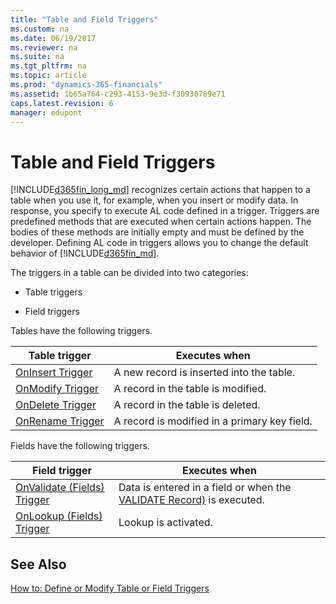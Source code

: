 ```yaml
---
title: "Table and Field Triggers"
ms.custom: na
ms.date: 06/19/2017
ms.reviewer: na
ms.suite: na
ms.tgt_pltfrm: na
ms.topic: article
ms.prod: "dynamics-365-financials"
ms.assetid: 1b65a764-c293-4153-9e3d-f30930789e71
caps.latest.revision: 6
manager: edupont
---
```

# Table and Field Triggers
[!INCLUDE[d365fin_long_md](../includes/d365fin_long_md.md)] recognizes certain actions that happen to a table when you use it, for example, when you insert or modify data. In response, you specify to execute AL code defined in a trigger. Triggers are predefined methods that are executed when certain actions happen. The bodies of these methods are initially empty and must be defined by the developer. Defining AL code in triggers allows you to change the default behavior of [!INCLUDE[d365fin_md](../includes/d365fin_md.md)].  

 The triggers in a table can be divided into two categories:  

-   Table triggers  

-   Field triggers  

 Tables have the following triggers.  

|Table trigger|Executes when|  
|-------------------|-------------------|  
|[OnInsert Trigger](devenv-oninsert-trigger.md)|A new record is inserted into the table.|  
|[OnModify Trigger](devenv-onmodify-trigger.md)|A record in the table is modified.|  
|[OnDelete Trigger](devenv-ondelete-trigger.md)|A record in the table is deleted.|  
|[OnRename Trigger](devenv-onrename-trigger.md)|A record is modified in a primary key field.|  

 Fields have the following triggers.  

|Field trigger|Executes when|  
|-------------------|-------------------|  
|[OnValidate \(Fields\) Trigger](devenv-onvalidate-fields-trigger.md)|Data is entered in a field or when the [VALIDATE Record\)](../methods/devenv-validate-method-record.md) is executed.|  
|[OnLookup \(Fields\) Trigger](devenv-onlookup-fields-trigger.md)|Lookup is activated.|  

## See Also  
 [How to: Define or Modify Table or Field Triggers](how-to-define-or-modify-table-or-field-triggers.md)
